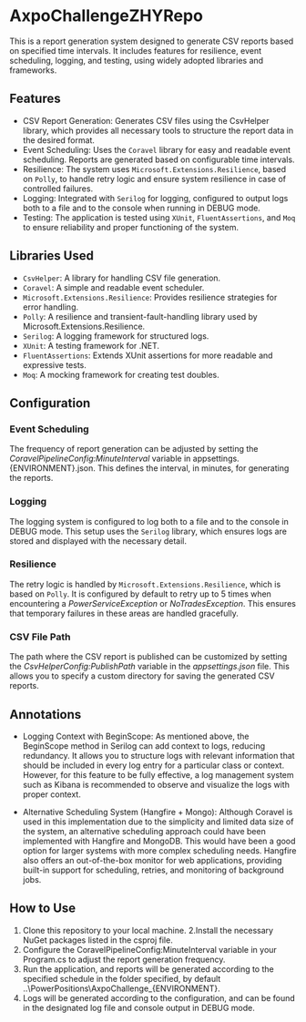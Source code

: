 # AxpoChallengeZHYRepo
This is a report generation system designed to generate CSV reports based on specified time intervals. It includes features for resilience, event scheduling, logging, and testing, using widely adopted libraries and frameworks.

## Features
* CSV Report Generation: Generates CSV files using the CsvHelper library, which provides all necessary tools to structure the report data in the desired format.
* Event Scheduling: Uses the `Coravel` library for easy and readable event scheduling. Reports are generated based on configurable time intervals.
* Resilience: The system uses `Microsoft.Extensions.Resilience`, based on `Polly`, to handle retry logic and ensure system resilience in case of controlled failures.
* Logging: Integrated with `Serilog` for logging, configured to output logs both to a file and to the console when running in DEBUG mode.
* Testing: The application is tested using `XUnit`, `FluentAssertions`, and `Moq` to ensure reliability and proper functioning of the system.
  
## Libraries Used
* `CsvHelper`: A library for handling CSV file generation.
* `Coravel`: A simple and readable event scheduler.
* `Microsoft.Extensions.Resilience`: Provides resilience strategies for error handling.
* `Polly`: A resilience and transient-fault-handling library used by Microsoft.Extensions.Resilience.
* `Serilog`: A logging framework for structured logs.
* `XUnit`: A testing framework for .NET.
* `FluentAssertions`: Extends XUnit assertions for more readable and expressive tests.
* `Moq`: A mocking framework for creating test doubles.

## Configuration

### Event Scheduling
The frequency of report generation can be adjusted by setting the _CoravelPipelineConfig:MinuteInterval_ variable in appsettings.{ENVIRONMENT}.json. This defines the interval, in minutes, for generating the reports.

### Logging
The logging system is configured to log both to a file and to the console in DEBUG mode. This setup uses the `Serilog` library, which ensures logs are stored and displayed with the necessary detail.

### Resilience
The retry logic is handled by `Microsoft.Extensions.Resilience`, which is based on `Polly`. It is configured by default to retry up to 5 times when encountering a _PowerServiceException_ or _NoTradesException_. This ensures that temporary failures in these areas are handled gracefully.

### CSV File Path
The path where the CSV report is published can be customized by setting the _CsvHelperConfig:PublishPath_ variable in the _appsettings.json_ file. This allows you to specify a custom directory for saving the generated CSV reports.

## Annotations
* Logging Context with BeginScope: As mentioned above, the BeginScope method in Serilog can add context to logs, reducing redundancy. It allows you to structure logs with relevant information that should be included in every log entry for a particular class or context. However, for this feature to be fully effective, a log management system such as Kibana is recommended to observe and visualize the logs with proper context.

* Alternative Scheduling System (Hangfire + Mongo): Although Coravel is used in this implementation due to the simplicity and limited data size of the system, an alternative scheduling approach could have been implemented with Hangfire and MongoDB. This would have been a good option for larger systems with more complex scheduling needs. Hangfire also offers an out-of-the-box monitor for web applications, providing built-in support for scheduling, retries, and monitoring of background jobs.

## How to Use
1. Clone this repository to your local machine.
2.Install the necessary NuGet packages listed in the csproj file.
3. Configure the CoravelPipelineConfig:MinuteInterval variable in your Program.cs to adjust the report generation frequency.
4. Run the application, and reports will be generated according to the specified schedule in the folder specified, by default ..\PowerPositions\AxpoChallenge_{ENVIRONMENT}.
5. Logs will be generated according to the configuration, and can be found in the designated log file and console output in DEBUG mode.
